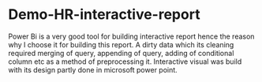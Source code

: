 # Demo-HR-interactive-report
Power Bi is a very good tool for building  interactive report hence the reason why I choose it for building this report. A dirty data which its cleaning required merging of query, appending of query, adding of conditional column etc as a method of preprocessing it. Interactive visual was build with its design partly done in microsoft power point. 
